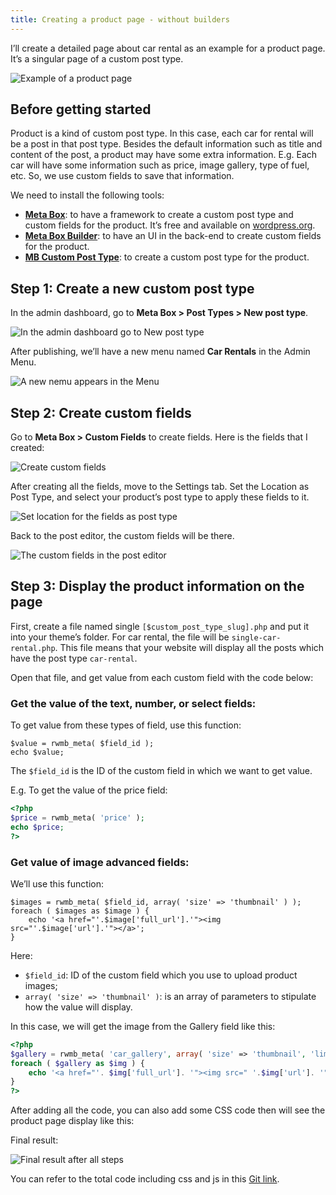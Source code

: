 ```yaml
---
title: Creating a product page - without builders
---
```


I’ll create a detailed page about car rental as an example for a product page. It’s a singular page of a custom post type.

![Example of a product page](https://i.imgur.com/dRktwaD.png)

## Before getting started

Product is a kind of custom post type. In this case, each car for rental will be a post in that post type. Besides the default information such as title and content of the post, a product may have some extra information. E.g. Each car will have some information such as price, image gallery, type of fuel, etc. So, we use custom fields to save that information.

We need to install the following tools:

* **[Meta Box](https://metabox.io)**: to have a framework to create a custom post type and custom fields for the product. It’s free and available on [wordpress.org](https://wordpress.org/).
* **[Meta Box Builder](https://metabox.io/plugins/meta-box-builder/)**: to have an UI in the back-end to create custom fields for the product.
* **[MB Custom Post Type](https://metabox.io/plugins/custom-post-type/)**: to create a custom post type for the product.

## Step 1: Create a new custom post type

In the admin dashboard, go to **Meta Box > Post Types > New post type**.

![In the admin dashboard go to New post type](https://i.imgur.com/ULeXtVp.png)

After publishing, we’ll have a new menu named **Car Rentals** in the Admin Menu.

![A new nemu appears in the Menu](https://i.imgur.com/CNMPsat.png)

## Step 2: Create custom fields

Go to **Meta Box > Custom Fields** to create fields. Here is the fields that I created:

![Create custom fields](https://i.imgur.com/RIwOiKG.png)

After creating all the fields, move to the Settings tab. Set the Location as Post Type, and select your product’s post type to apply these fields to it.

![Set location for the fields as post type](https://i.imgur.com/hEMfKpf.png)

Back to the post editor, the custom fields will be there.

![The custom fields in the post editor](https://i.imgur.com/8zhAekK.gif)

## Step 3: Display the product information on the page

First, create a file named single `[$custom_post_type_slug].php` and put it into your theme’s folder. For car rental, the file will be `single-car-rental.php`. This file means that your website will display all the posts which have the post type `car-rental`.

Open that file, and get value from each custom field with the code below:

### Get the value of the text, number, or select fields:

To get value from these types of field, use this function:

```
$value = rwmb_meta( $field_id );
echo $value;
```

The `$field_id` is the ID of the custom field in which we want to get value.

E.g. To get the value of the price field:

```php
<?php
$price = rwmb_meta( 'price' );
echo $price;
?>
```
### Get value of image advanced fields:

We’ll use this function:

```
$images = rwmb_meta( $field_id, array( 'size' => 'thumbnail' ) );
foreach ( $images as $image ) {
    echo '<a href="'.$image['full_url'].'"><img src="'.$image['url'].'"></a>';
}
```
Here:

* `$field_id`: ID of the custom field which you use to upload product images;
* `array( 'size' => 'thumbnail' )`: is an array of parameters to stipulate how the value will display.

In this case, we will get the image from the Gallery field like this:
```php
<?php
$gallery = rwmb_meta( 'car_gallery', array( 'size' => 'thumbnail', 'limit' => 5 ) );
foreach ( $gallery as $img ) {
    echo '<a href="'. $img['full_url']. '"><img src=" '.$img['url']. '"></a>';
}
?>
```
After adding all the code, you can also add some CSS code then will see the product page display like this:

Final result:

![Final result after all steps](https://i.imgur.com/dRktwaD.png)

You can refer to the total code including css and js  in this [Git link](https://github.com/wpmetabox/tutorials/blob/master/create-a-product-page-without-builders/single-car-rental.php).

